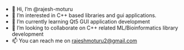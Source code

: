 - 👋 Hi, I’m @rajesh-moturu
- 👀 I’m interested in C++ based libraries and gui applications. 
- 🌱 I’m currently learning Qt5 GUI application development
- 💞️ I’m looking to collaborate on C++ related ML/Bioinformatics library development
- 📫 You can reach me on rajeshmoturu2@gmail.com
